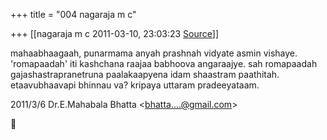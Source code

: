 +++
title = "004 nagaraja m c"

+++
[[nagaraja m c	2011-03-10, 23:03:23 [Source](https://groups.google.com/g/bvparishat/c/6EBA9DRCCds)]]



mahaabhaagaah, punarmama anyah prashnah vidyate asmin vishaye. 'romapaadah' iti kashchana raajaa babhoova angaraajye. sah romapaadah gajashastrapranetruna paalakaapyena idam shaastram paathitah. etaavubhaavapi bhinnau va? kripaya uttaram pradeeyataam.  
  

2011/3/6 Dr.E.Mahabala Bhatta \<[bhatta....@gmail.com]()\>



